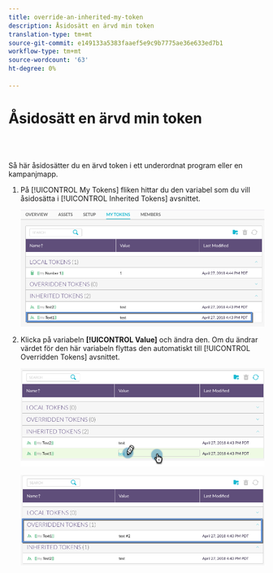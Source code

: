 ```yaml
---
title: override-an-inherited-my-token
description: Åsidosätt en ärvd min token
translation-type: tm+mt
source-git-commit: e149133a5383faaef5e9c9b7775ae36e633ed7b1
workflow-type: tm+mt
source-wordcount: '63'
ht-degree: 0%

---
```



# Åsidosätt en ärvd min token

<br> 

Så här åsidosätter du en ärvd token i ett underordnat program eller en kampanjmapp.

1. På [!UICONTROL My Tokens] fliken hittar du den variabel som du vill åsidosätta i [!UICONTROL Inherited Tokens] avsnittet.

   ![Bild ett](/help/sky/assets/my-tokens/override-an-inherited-my-token/override-an-inherited-my-token-1.png)

1. Klicka på variabeln **[!UICONTROL Value]** och ändra den. Om du ändrar värdet för den här variabeln flyttas den automatiskt till [!UICONTROL Overridden Tokens] avsnittet.

   ![Bild två](/help/sky/assets/my-tokens/override-an-inherited-my-token/override-an-inherited-my-token-2.png)

   ![Bild tre](/help/sky/assets/my-tokens/override-an-inherited-my-token/override-an-inherited-my-token-3.png)